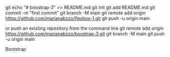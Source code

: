 git
echo "# boostrap-3" >> README.md
git init
git add README.md
git commit -m "first commit"
git branch -M main
git remote add origin https://github.com/marianabzzo/flexbox-1.git
git push -u origin main


 or push an existing repository from the command line
 git remote add origin https://github.com/marianabzzo/boostrap-3.git
git branch -M main
git push -u origin main


Bootstrap
<link href="https://cdn.jsdelivr.net/npm/bootstrap@5.0.2/dist/css/bootstrap.min.css" rel="stylesheet" integrity="sha384-EVSTQN3/azprG1Anm3QDgpJLIm9Nao0Yz1ztcQTwFspd3yD65VohhpuuCOmLASjC" crossorigin="anonymous">
<script src="https://cdn.jsdelivr.net/npm/bootstrap@5.0.2/dist/js/bootstrap.bundle.min.js" integrity="sha384-MrcW6ZMFYlzcLA8Nl+NtUVF0sA7MsXsP1UyJoMp4YLEuNSfAP+JcXn/tWtIaxVXM" crossorigin="anonymous"></script>
